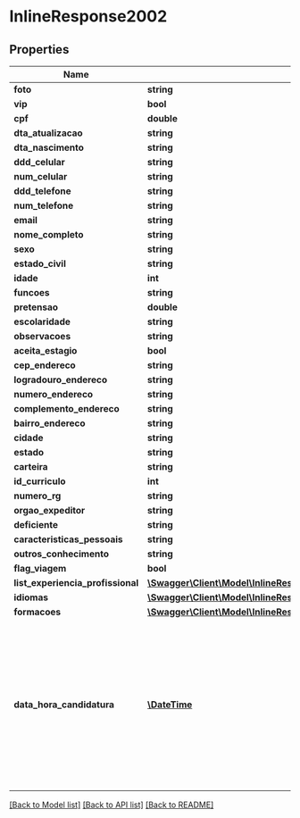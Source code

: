 # InlineResponse2002

## Properties
Name | Type | Description | Notes
------------ | ------------- | ------------- | -------------
**foto** | **string** |  | [optional] 
**vip** | **bool** |  | [optional] 
**cpf** | **double** |  | [optional] 
**dta_atualizacao** | **string** |  | [optional] 
**dta_nascimento** | **string** |  | [optional] 
**ddd_celular** | **string** |  | [optional] 
**num_celular** | **string** |  | [optional] 
**ddd_telefone** | **string** |  | [optional] 
**num_telefone** | **string** |  | [optional] 
**email** | **string** |  | [optional] 
**nome_completo** | **string** |  | [optional] 
**sexo** | **string** |  | [optional] 
**estado_civil** | **string** |  | [optional] 
**idade** | **int** |  | [optional] 
**funcoes** | **string** |  | [optional] 
**pretensao** | **double** |  | [optional] 
**escolaridade** | **string** |  | [optional] 
**observacoes** | **string** |  | [optional] 
**aceita_estagio** | **bool** |  | [optional] 
**cep_endereco** | **string** |  | [optional] 
**logradouro_endereco** | **string** |  | [optional] 
**numero_endereco** | **string** |  | [optional] 
**complemento_endereco** | **string** |  | [optional] 
**bairro_endereco** | **string** |  | [optional] 
**cidade** | **string** |  | [optional] 
**estado** | **string** |  | [optional] 
**carteira** | **string** |  | [optional] 
**id_curriculo** | **int** |  | [optional] 
**numero_rg** | **string** |  | [optional] 
**orgao_expeditor** | **string** |  | [optional] 
**deficiente** | **string** |  | [optional] 
**caracteristicas_pessoais** | **string** |  | [optional] 
**outros_conhecimento** | **string** |  | [optional] 
**flag_viagem** | **bool** |  | [optional] 
**list_experiencia_profissional** | [**\Swagger\Client\Model\InlineResponse2002ListExperienciaProfissional[]**](InlineResponse2002ListExperienciaProfissional.md) |  | [optional] 
**idiomas** | [**\Swagger\Client\Model\InlineResponse2002Idiomas[]**](InlineResponse2002Idiomas.md) |  | [optional] 
**formacoes** | [**\Swagger\Client\Model\InlineResponse2002Formacoes[]**](InlineResponse2002Formacoes.md) |  | [optional] 
**data_hora_candidatura** | [**\DateTime**](\DateTime.md) | Data e hora da candidatura. Propriedade somente será preenchida quando retornado pelos endpoints de recuperação de candidatura | [optional] 

[[Back to Model list]](../README.md#documentation-for-models) [[Back to API list]](../README.md#documentation-for-api-endpoints) [[Back to README]](../README.md)


